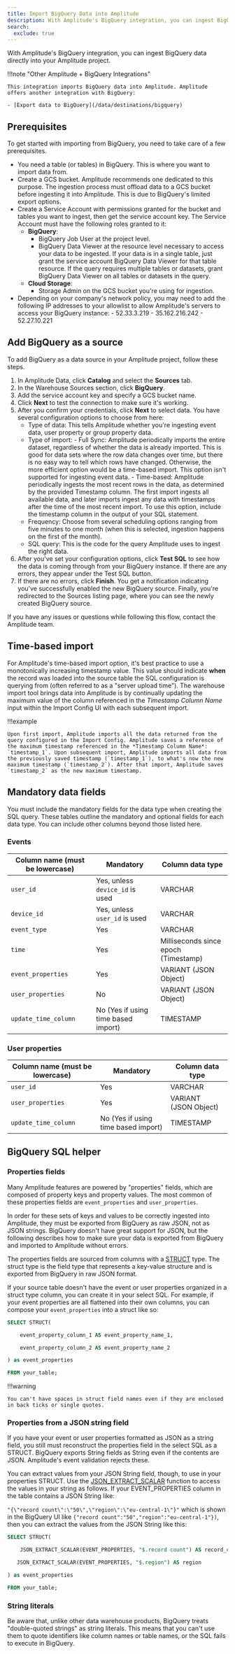 ```yaml
---
title: Import BigQuery Data into Amplitude
description: With Amplitude's BigQuery integration, you can ingest BigQuery data directly into your Amplitude project.
search:
  exclude: true
---
```


<!-- --8<-- "includes/editions-all-editions.md" -->

With Amplitude's BigQuery integration, you can ingest BigQuery data directly into your Amplitude project.

!!!note "Other Amplitude + BigQuery Integrations"

    This integration imports BigQuery data into Amplitude. Amplitude offers another integration with BigQuery: 

    - [Export data to BigQuery](/data/destinations/bigquery)

## Prerequisites

To get started with importing from BigQuery, you need to take care of a few prerequisites.

- You need a table (or tables) in BigQuery. This is where you want to import data from.
- Create a GCS bucket. Amplitude recommends one dedicated to this purpose. The ingestion process must offload data to a GCS bucket before ingesting it into Amplitude. This is due to BigQuery's limited export options.
- Create a Service Account with permissions granted for the bucket and tables you want to ingest, then get the service account key. The Service Account must have the following roles granted to it:
    - **BigQuery**:
        - BigQuery Job User at the project level.
        - BigQuery Data Viewer at the resource level necessary to access your data to be ingested. If your data is in a single table, just grant the service account BigQuery Data Viewer for that table resource. If the query requires multiple tables or datasets, grant BigQuery Data Viewer on all tables or datasets in the query.
    - **Cloud Storage**:
        - Storage Admin on the GCS bucket you're using for ingestion.
- Depending on your company's network policy, you may need to add the following IP addresses to your allowlist to allow Amplitude's servers to access your BigQuery instance:
      - 52.33.3.219
      - 35.162.216.242
      - 52.27.10.221

## Add BigQuery as a source

To add BigQuery as a data source in your Amplitude project, follow these steps.

1. In Amplitude Data, click **Catalog** and select the **Sources** tab.
2. In the Warehouse Sources section, click **BigQuery**.
3. Add the service account key and specify a GCS bucket name.
4. Click **Next** to test the connection to make sure it's working.
5. After you confirm your credentials, click **Next** to select data. You have several configuration options to choose from here:
    - Type of data: This tells Amplitude whether you're ingesting event data, user property or group property data.
    - Type of import:
          - Full Sync: Amplitude periodically imports the entire dataset, regardless of whether the data is already imported. This is good for data sets where the row data changes over time, but there is no easy way to tell which rows have changed. Otherwise, the more efficient option would be a time-based import. This option isn't supported for ingesting event data.
          - Time-based: Amplitude periodically ingests the most recent rows in the data, as determined by the provided Timestamp column. The first import ingests all available data, and later imports ingest any data with timestamps after the time of the most recent import. To use this option, include the timestamp column in the output of your SQL statement.
    - Frequency: Choose from several scheduling options ranging from five minutes to one month (when this is selected, ingestion happens on the first of the month).
    - SQL query: This is the code for the query Amplitude uses to ingest the right data.
6. After you've set your configuration options, click **Test SQL** to see how the data is coming through from your BigQuery instance. If there are any errors, they appear under the Test SQL button.
7. If there are no errors, click **Finish**. You get a notification indicating you've successfully enabled the new BigQuery source. Finally, you're redirected to the Sources listing page, where you can see the newly created BigQuery source.

If you have any issues or questions while following this flow, contact the Amplitude team.

## Time-based import

For Amplitude's time-based import option, it's best practice to use a monotonically increasing timestamp value. This value should indicate **when** the record was loaded into the source table the SQL configuration is querying from (often referred to as a "server upload time"). The warehouse import tool brings data into Amplitude is by continually updating the maximum value of the column referenced in the *Timestamp Column Name* input within the Import Config UI with each subsequent import.

!!!example

    Upon first import, Amplitude imports all the data returned from the query configured in the Import Config. Amplitude saves a reference of the maximum timestamp referenced in the *Timestamp Column Name*: `timestamp_1`. Upon subsequent import, Amplitude imports all data from the previously saved timestamp (`timestamp_1`), to what's now the new maximum timestamp (`timestamp_2`). After that import, Amplitude saves `timestamp_2` as the new maximum timestamp.

## Mandatory data fields

You must include the mandatory fields for the data type when creating the SQL query. These tables outline the mandatory and optional fields for each data type. You can include other columns beyond those listed here.

### Events

| Column name (must be lowercase) | Mandatory | Column data type |
|---|---|---|
| `user_id` | Yes, unless `device_id` is used | VARCHAR |
| `device_id` | Yes, unless `user_id` is used | VARCHAR |
| `event_type` | Yes | VARCHAR |
| `time` | Yes | Milliseconds since epoch (Timestamp) |
| `event_properties` | Yes | VARIANT (JSON Object) |
| `user_properties` | No | VARIANT (JSON Object) |
| `update_time_column` | No (Yes if using time based import) | TIMESTAMP |

### User properties

| Column name (must be lowercase) | Mandatory | Column data type |
|---|---|---|
| `user_id` | Yes | VARCHAR |
| `user_properties` | Yes | VARIANT (JSON Object) |
| `update_time_column` | No (Yes if using time based import) | TIMESTAMP |

## BigQuery SQL helper

### Properties fields

Many Amplitude features are powered by "properties" fields, which are composed of property keys and property values. The most common of these properties fields are `event_properties` and `user_properties`.

In order for these sets of keys and values to be correctly ingested into Amplitude, they must be exported from BigQuery as raw JSON, not as JSON strings. BigQuery doesn't have great support for JSON, but the following describes how to make sure your data is exported from BigQuery and imported to Amplitude without errors.

The properties fields are sourced from columns with a [STRUCT](https://cloud.google.com/bigquery/docs/reference/standard-sql/data-types#struct_type) type. The struct type is the field type that represents a key-value structure and is exported from BigQuery in raw JSON format.

If your source table doesn't have the event or user properties organized in a struct type column, you can create it in your select SQL. For example, if your event properties are all flattened into their own columns, you can compose your `event_properties` into a struct like so:

```sql
SELECT STRUCT(

    event_property_column_1 AS event_property_name_1,

    event_property_column_2 AS event_property_name_2

) as event_properties

FROM your_table;
```

!!!warning

    You can't have spaces in struct field names even if they are enclosed in back ticks or single quotes.

### Properties from a JSON string field

If you have your event or user properties formatted as JSON as a string field, you still must reconstruct the properties field in the select SQL as a STRUCT. BigQuery exports String fields as String even if the contents are JSON. Amplitude's event validation rejects these.

You can extract values from your JSON String field, though, to use in your properties STRUCT. Use the [JSON_EXTRACT_SCALAR](https://cloud.google.com/bigquery/docs/reference/standard-sql/json_functions#json_extract_scalar) function to access the values in your string as follows. If your EVENT_PROPERTIES column in the table contains a JSON String like:

`"{\"record count\":\"50\",\"region\":\"eu-central-1\"}"` which is shown in the BigQuery UI like `{"record count":"50","region":"eu-central-1"})`, then you can extract the values from the JSON String like this:

```sql
SELECT STRUCT(

    JSON_EXTRACT_SCALAR(EVENT_PROPERTIES, "$.record count") AS record_count,

   JSON_EXTRACT_SCALAR(EVENT_PROPERTIES, "$.region") AS region

) as event_properties

FROM your_table;
```

### String literals

Be aware that, unlike other data warehouse products, BigQuery treats "double-quoted strings" as string literals. 
This means that you can't use them to quote identifiers like column names or table names, or the SQL fails to execute in BigQuery.

